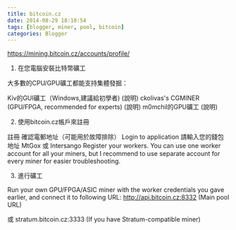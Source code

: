 ```yaml
---
title: bitcoin.cz
date: 2014-08-29 18:10:54
tags: [blogger, miner, pool, bitcoin]
categories: Blogger
---
```


https://mining.bitcoin.cz/accounts/profile/

1. 在您電腦安裝比特幣礦工

大多數的CPU/GPU礦工都能支持集體發掘：

Kiv的GUI礦工（Windows,建議給初學者) (說明)
ckolivas's CGMINER (GPU/FPGA, recommended for experts) (說明)
m0mchil的GPU礦工 (說明)

<!-- more --> 

2. 使用bitcoin.cz帳戶來註冊

註冊
確認電郵地址（可能用於故障排除）
Login to application
請輸入您的錢包地址 MtGox 或 Intersango
Register your workers. You can use one worker account for all your miners, but I recommend to use separate account for every miner for easier troubleshooting.

3. 進行礦工

Run y​​our own GPU/FPGA/ASIC miner with the worker credentials you gave earlier, and connect it to following URL:
http://api.bitcoin.cz:8332
(Main pool URL)

或
stratum.bitcoin.cz:3333
(If you have Stratum-compatible miner)